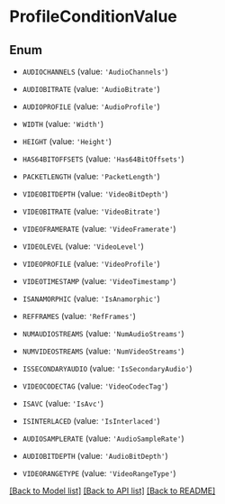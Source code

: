 # ProfileConditionValue


## Enum

* `AUDIOCHANNELS` (value: `'AudioChannels'`)

* `AUDIOBITRATE` (value: `'AudioBitrate'`)

* `AUDIOPROFILE` (value: `'AudioProfile'`)

* `WIDTH` (value: `'Width'`)

* `HEIGHT` (value: `'Height'`)

* `HAS64BITOFFSETS` (value: `'Has64BitOffsets'`)

* `PACKETLENGTH` (value: `'PacketLength'`)

* `VIDEOBITDEPTH` (value: `'VideoBitDepth'`)

* `VIDEOBITRATE` (value: `'VideoBitrate'`)

* `VIDEOFRAMERATE` (value: `'VideoFramerate'`)

* `VIDEOLEVEL` (value: `'VideoLevel'`)

* `VIDEOPROFILE` (value: `'VideoProfile'`)

* `VIDEOTIMESTAMP` (value: `'VideoTimestamp'`)

* `ISANAMORPHIC` (value: `'IsAnamorphic'`)

* `REFFRAMES` (value: `'RefFrames'`)

* `NUMAUDIOSTREAMS` (value: `'NumAudioStreams'`)

* `NUMVIDEOSTREAMS` (value: `'NumVideoStreams'`)

* `ISSECONDARYAUDIO` (value: `'IsSecondaryAudio'`)

* `VIDEOCODECTAG` (value: `'VideoCodecTag'`)

* `ISAVC` (value: `'IsAvc'`)

* `ISINTERLACED` (value: `'IsInterlaced'`)

* `AUDIOSAMPLERATE` (value: `'AudioSampleRate'`)

* `AUDIOBITDEPTH` (value: `'AudioBitDepth'`)

* `VIDEORANGETYPE` (value: `'VideoRangeType'`)

[[Back to Model list]](README.md#documentation-for-models) [[Back to API list]](README.md#documentation-for-api-endpoints) [[Back to README]](README.md)


